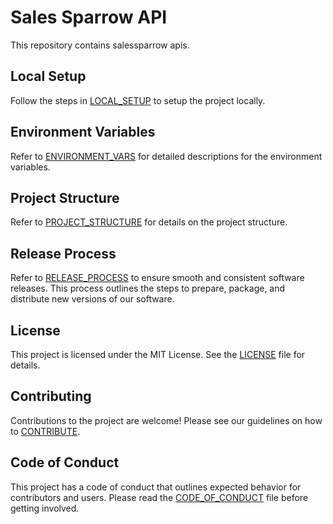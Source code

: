 # Sales Sparrow API

This repository contains salessparrow apis.

## Local Setup
Follow the steps in [LOCAL_SETUP](LOCAL_SETUP.md) to setup the project locally.

## Environment Variables
Refer to [ENVIRONMENT_VARS](ENVIRONMENT_VARS.md) for detailed descriptions for the environment variables.

## Project Structure
Refer to [PROJECT_STRUCTURE](PROJECT_STRUCTURE.md) for details on the project structure.

## Release Process
Refer to [RELEASE_PROCESS](RELEASE_PROCESS.md) to ensure smooth and consistent software releases. This process outlines the steps to prepare, package, and distribute new versions of our software.

## License

This project is licensed under the MIT License. See the [LICENSE](LICENSE) file for details.

## Contributing
Contributions to the project are welcome! Please see our guidelines on how to [CONTRIBUTE](CONTRIBUTING.md).

## Code of Conduct
This project has a code of conduct that outlines expected behavior for contributors and users. Please read the [CODE_OF_CONDUCT](CODE_OF_CONDUCT.md) file before getting involved.
